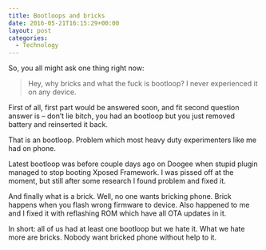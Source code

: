 ```yaml
---
title: Bootloops and bricks
date: 2016-05-21T16:15:29+00:00
layout: post
categories:
  - Technology
---
```

So, you all might ask one thing right now:

> Hey, why bricks and what the fuck is bootloop? I never experienced it on any device.

First of all, first part would be answered soon, and fit second question answer is – don’t lie bitch, you had an bootloop but you just removed battery and reinserted it back.

That is an bootloop. Problem which most heavy duty experimenters like me had on phone.

Latest bootloop was before couple days ago on Doogee when stupid plugin managed to stop booting Xposed Framework. I was pissed off at the moment, but still after some research I found problem and fixed it.

And finally what is a brick. Well, no one wants bricking phone. Brick happens when you flash wrong firmware to device. Also happened to me and I fixed it with reflashing ROM which have all OTA updates in it.

In short: all of us had at least one bootloop but we hate it. What we hate more are bricks. Nobody want bricked phone without help to it.